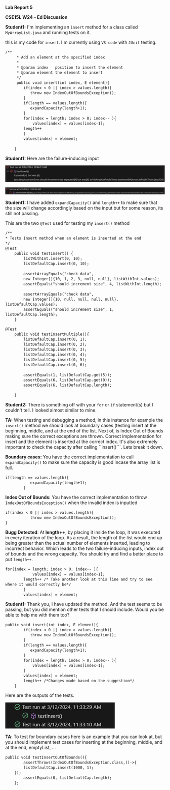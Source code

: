 **Lab Report 5**

**CSE15L W24
–
Ed Discussion**

**Student1:** I'm implementing an ```insert``` method for a class called ```MyArrayList.java``` and running tests on it.

this is my code for ```insert```. I'm currently using ```VS code``` with ```JUnit``` testing.

```
/**
     * Add an element at the specified index
     *
     * @param index   position to insert the element
     * @param element the element to insert
     */
     public void insert(int index, E element){
        if(index < 0 || index > values.length){
           throw new IndexOutOfBoundsException(); 
        }
        if(length == values.length){
           expandCapacity(length+1);
        }
        for(index = length; index > 0; index-- ){
            values[index] = values[index-1];
        length++
        }
        values[index] = element;

    }
```

**Student1:** Here are the failure-inducing input

![Image](lab51.png)

![Image](lab52.png)


**Student1:** I have added ```expandCapacity()``` and ```length++``` to make sure that the size will change accordingly based on the input but for some reason, its still not passing.

This are the two ```@Test``` used for testing my ```insert()``` method

```
/**
* Tests Insert method when an element is inserted at the end
*/
@Test
    public void testInsert() {
        listWithInt.insert(0, 10);
        listDefaultCap.insert(0, 10);

        assertArrayEquals("check data", 
        new Integer[]{10, 1, 2, 3, null, null}, listWithInt.values);
        assertEquals("should increment size", 4, listWithInt.length);

        assertArrayEquals("check data", 
        new Integer[]{10, null, null, null, null}, listDefaultCap.values);
        assertEquals("should increment size", 1, listDefaultCap.length);
    }
```

```
@Test
    public void testInsertMultiple(){
        listDefaultCap.insert(0, 1);
        listDefaultCap.insert(0, 2);
        listDefaultCap.insert(0, 3);
        listDefaultCap.insert(0, 4);
        listDefaultCap.insert(0, 5);
        listDefaultCap.insert(0, 6);
        
        assertEquals(1, listDefaultCap.get(5));
        assertEquals(6, listDefaultCap.get(0));
        assertEquals(6, listDefaultCap.length);

    }
```
**Student2:** There is something off with your ```for``` or ```if``` statement(s) but I couldn't tell. I looked almost similar to mine.

**TA:** When testing and debugging a method, in this instance for example the ```insert()``` method we should look at boundary cases (testing insert at the beginning, middle, and at the end of the list. Next of, is Index Out of Bounds making sure the correct exceptions are thrown. Correct implementation for insert and the element is inserted at the correct index. It's also extremely important to check the capacity after calling ``insert()```. Lets break it down.

**Boundary cases:** You have the correct implementation to call ```expandCapacity()``` to make sure the capacity is good incase the array list is full.

```
if(length == values.length){
           expandCapacity(length+1);
        }
```

**Index Out of Bounds:** You have the correct implementation to throw ```IndexOutOfBoundsException()``` when the invalid index is inputted

```
if(index < 0 || index > values.length){
           throw new IndexOutOfBoundsException(); 
}
```

**Bugg Detected**: At **length++**, by placing it inside the loop, it was executed in every iteration of the loop. As a result, the length of the list would end up being greater than the actual number of elements inserted, leading to incorrect behavior. Which leads to the two failure-inducing inputs, index out of bounds and the wrong capacity. You should try and  find a better place to put ```length++```.

```
for(index = length; index > 0; index-- ){
            values[index] = values[index-1];
        length++ /* Take another look at this line and try to see where it would correctly be*/
        }
        values[index] = element;
```

**Student1:** Thank you, I have updated the method. And the test seems to be passing, but you did mention other tests that I should include. Would you be able to help me with them too?

```
public void insert(int index, E element){
        if(index < 0 || index > values.length){
           throw new IndexOutOfBoundsException(); 
        }
        if(length == values.length){
           expandCapacity(length+1);
        }
        for(index = length; index > 0; index-- ){
            values[index] = values[index-1];
        }
        values[index] = element;
        length++ /*Changes made based on the suggestion*/
    }
```
Here are the outputs of the tests.

![Image](lab53.png)

**TA**: To test for boundary cases here is an example that you can look at, but you should implement test cases for inserting at the beginning, middle, and at the end, emptyList, ...

```
public void testInsertOutOfBounds(){
        assertThrows(IndexOutOfBoundsException.class,()->{
        listDefaultCap.insert(1000, 1);
    });
        assertEquals(0, listDefaultCap.length);
    };
```


